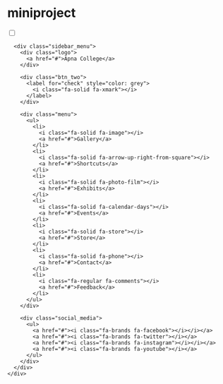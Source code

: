 # miniproject
<!DOCTYPE html>
<html lang="en">
  <head>
    <meta charset="UTF-8" />
    <meta http-equiv="X-UA-Compatible" content="IE=edge" />
    <meta name="viewport" content="width=device-width, initial-scale=1.0" />
    <title>CSS Project</title>
    <link rel="preconnect" href="https://fonts.googleapis.com" />
    <link rel="preconnect" href="https://fonts.gstatic.com" crossorigin />
    <link
      href="https://fonts.googleapis.com/css2?family=Poppins&display=swap"
      rel="stylesheet"
    />
    <link
      rel="stylesheet"
      href="minpro.css"
    />
  </head>
  <body>
    <div class="main_box">
      <input type="checkbox"id="check" />
      <div class="btn_one">
        <label for="check" style="color: white">
          <i class="fa-solid fa-bars"></i>
        </label>
      </div>

      <div class="sidebar_menu">
        <div class="logo">
          <a href="#">Apna College</a>
        </div>

        <div class="btn_two">
          <label for="check" style="color: grey">
            <i class="fa-solid fa-xmark"></i>
          </label>
        </div>

        <div class="menu">
          <ul>
            <li>
              <i class="fa-solid fa-image"></i>
              <a href="#">Gallery</a>
            </li>
            <li>
              <i class="fa-solid fa-arrow-up-right-from-square"></i>
              <a href="#">Shortcuts</a>
            </li>
            <li>
              <i class="fa-solid fa-photo-film"></i>
              <a href="#">Exhibits</a>
            </li>
            <li>
              <i class="fa-solid fa-calendar-days"></i>
              <a href="#">Events</a>
            </li>
            <li>
              <i class="fa-solid fa-store"></i>
              <a href="#">Store</a>
            </li>
            <li>
              <i class="fa-solid fa-phone"></i>
              <a href="#">Contact</a>
            </li>
            <li>
              <i class="fa-regular fa-comments"></i>
              <a href="#">Feedback</a>
            </li>
          </ul>
        </div>

        <div class="social_media">
          <ul>
            <a href="#"><i class="fa-brands fa-facebook"></i></i></a>
            <a href="#"><i class="fa-brands fa-twitter"></i></a>
            <a href="#"><i class="fa-brands fa-instagram"></i></i></a>
            <a href="#"><i class="fa-brands fa-youtube"></i></a>
          </ul>
        </div>
      </div>
    </div>
  </body>
</html>
